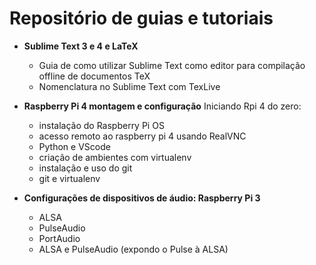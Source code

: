 # Repositório de guias e tutoriais

* **Sublime Text 3 e 4 e LaTeX**
  * Guia de como utilizar Sublime Text como editor para compilação offline de documentos TeX
  * Nomenclatura no Sublime Text com TexLive
  
* **Raspberry Pi 4 montagem e configuração**
  Iniciando Rpi 4 do zero:
  * instalação do Raspberry Pi OS
  * acesso remoto ao raspberry pi 4 usando RealVNC
  * Python e VScode
  * criação de ambientes com virtualenv
  * instalação e uso do git
  * git e virtualenv
  
* **Configurações de dispositivos de áudio: Raspberry Pi 3**
  * ALSA
  * PulseAudio
  * PortAudio
  * ALSA e PulseAudio (expondo o Pulse à ALSA)
